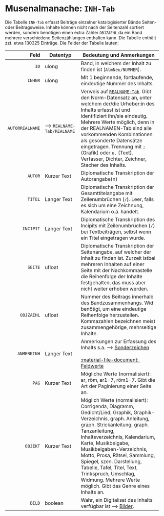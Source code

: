 # Musenalmanache: `INH-Tab`
Die Tabelle `INH-Tab` erfasst Beiträge einzelner katalogisierter Bände Seiten- oder Beitragsweise. Inhalte können nicht nach der Seitenzahl sortiert werden, sondern benötigen einen extra Zähler `OBJZAEHL` da ein Band mehrere verschiedene Seitenzählungen enthalten kann. Die Tabelle enthält zzt. etwa 130325 Einträge. Die Felder der Tabelle lauten:

<!-- TODO: Seiten- oder Beitragsweise??
    Auch bekannte nicht erfasste Inhalte?  -->

Feld             |  Datentyp | Bedeutung und Anmerkungen 
----------------:|-----------|--------------------------
`ID` | ulong | Band, in welchem der Inhalt zu finden ist (`AlmNeu/NUMMER`). 
`INHNR`| ulong | Mit 1 beginnende, fortlaufende, eindeutige Nummer des Inhalts.
`AUTORREALNAME`| -->&nbsp;`REALNAME-Tab/REALNAME` | Verweis auf [`REALNAME-Tab`](4_REALNAMEN-Tab.md). Gibt den Norm-Datensatz an, unter welchem der/die Urheber:in des Inhalts erfasst ist und identifiziert ihn/sie eindeutig. Mehrere Werte möglich, denn in der REALNAMEN-Tab sind alle vorkommenden Kombinationen als gesonderte Datensätze eingetragen. Trennung mit `;` (Grafik) oder `u.` (Text). Verfasser, Dichter, Zeichner, Stecher des Inhalts. 
`AUTOR` | Kurzer Text | Diplomatische Transkription der Autorangabe(n)
`TITEL` | Langer Text | Diplomatische Transkription der Gesamttitelangabe mit Zeilenumbrüchen (`/`). Leer, falls es sich um eine Zeichnung, Kalendarium o.ä. handelt.
`INCIPIT` | Langer Text | Diplomatische Transkription des Incipits mit Zeilenumbrüchen (`/`) bei Textbeiträgen, selbst wenn ein Titel eingetragen wurde.
`SEITE` | ufloat | Diplomatische Transkription der Seitenangabe, auf welcher der Inhalt zu finden ist. Zurzeit istbei mehreren Inhalten auf einer Seite mit der Nachkommastelle die Reihenfolge der Inhalte festgehalten, das muss aber nicht weiter erhoben werden.
`OBJZAEHL` | ufloat | Nummer des Beitrags innerhalb des Bandzusammenhangs. Wid benötigt, um eine eindeutige Reihenfolge herzustellen. Kommazahlen bezeichnen meist zusammengehörige, mehrseitige Inhalte. 
`ANMERKINH` | Langer Text | Anmerkungen zur Erfassung des Inhalts s.a. --> [Sonderzeichen](1_allgemeines.md#symbole)<br><br>[:material-file-document:&nbsp; Feldwerte](../../files/feldwerte/INH-TAB_ANMERKINH.txt)
`PAG` | Kurzer Text | Mögliche Werte (normalisiert): ar, röm, ar1-7, röm1-7. Gibt die Art der Paginierung einer Seite an.
`OBJEKT` | Kurzer Text | Möglich Werte (normalisiert): Corrigenda, Diagramm, Gedicht/Lied, Graphik, Graphik-Verzeichnis, graph. Anleitung, graph. Strickanleitung, graph. Tanzanleitung, Inhaltsverzeichnis, Kalendarium, Karte, Musikbeigabe, Musikbeigaben-Verzeichnis, Motto, Prosa, Rätsel, Sammlung, Spiegel, szen. Darstellung, Tabelle, Tafel, Titel, Text, Trinkspruch, Umschlag, Widmung. Mehrere Werte möglich. Gibt das Genre eines Inhalts an.
`BILD` | boolean | Wahr, ein Digitalisat des Inhalts verfügbar ist -->&nbsp;[Bilder](1_allgemeines.md#bilder).